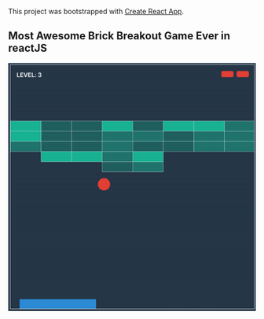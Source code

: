 This project was bootstrapped with [Create React App](https://github.com/facebook/create-react-app).

## Most Awesome Brick Breakout Game Ever in reactJS

![Breakout game sample](https://github.com/PaperMonitor/MostAwesomeBrickBrakeoutGameEver_PM/blob/master/sample.gif)

